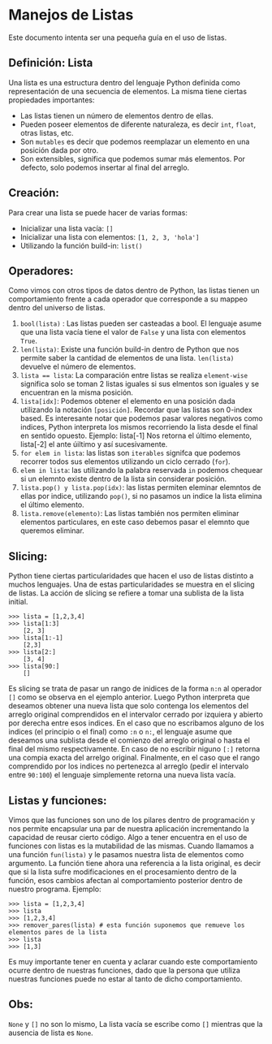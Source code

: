 # Manejos de Listas
Este documento intenta ser una pequeña guía en el uso de listas.

## Definición: Lista
Una lista es una estructura dentro del lenguaje Python definida como 
representación de una secuencia de elementos.
La misma tiene ciertas propiedades importantes:
- Las listas tienen un número de elementos dentro de ellas.
- Pueden poseer elementos de diferente naturaleza, es decir `int`, `float`, otras listas, etc.
- Son `mutables` es decir que podemos reemplazar un elemento en una posición dada por otro.
- Son extensibles, significa que podemos sumar más elementos. Por defecto, solo podemos insertar al final del arreglo.
  
## Creación:
Para crear una lista se puede hacer de varias formas:
- Inicializar una lista vacía: `[]`
- Inicializar una lista con elementos: `[1, 2, 3, 'hola']`
- Utilizando la función build-in: `list()`


## Operadores:
Como vimos con otros tipos de datos dentro de Python, las listas tienen un comportamiento frente a cada operador que corresponde a 
su mappeo dentro del universo de listas.
1. `bool(lista)` : Las listas pueden ser casteadas a bool. El lenguaje asume que una lista vacía tiene el valor de `False` y una lista con elementos `True`.
2. `len(lista)`: Existe una función build-in dentro de Python que nos permite saber la cantidad de elementos de una lista. `len(lista)` devuelve el número de elementos.
3. `lista == lista`: La comparación entre listas se realiza `element-wise` significa solo se toman 2 listas iguales si sus elmentos son iguales y se encuentran en la misma posición. 
4. `lista[idx]`: Podemos obtener el elemento en una posición dada utilizando la notación `[posición]`. Recordar que las listas son 0-index based.
   Es interesante notar que podemos pasar valores negativos como indices, Python interpreta los mismos recorriendo la lista desde el final en sentido opuesto. 
   Ejemplo: lista[-1] Nos retorna el último elemento, lista[-2] el ante úiltimo y así sucesivamente.
5. `for elem in lista`: las listas son `iterables` signifca que podemos recorrer todos sus elementos utilizando un ciclo cerrado (`for`).
6. `elem in lista`: las utilizando la palabra reservada `in` podemos chequear si un elemnto existe dentro de la lista sin considerar posición.
7. `lista.pop() y lista.pop(idx)`: las listas permiten eleminar elemntos de ellas por indice, utilizando `pop()`, si no pasamos un indice la lista elimina el último elemento.
8. `lista.remove(elemento)`: Las listas también nos permiten eliminar elementos particulares, en este caso debemos pasar el elemnto que queremos eliminar. 

## Slicing:
Python tiene ciertas particularidades que hacen el uso de listas distinto a muchos lenguajes. Una de estas particularidades se muestra en el slicing de listas. La acción de slicing se refiere a tomar una sublista de la lista initial.
```
>>> lista = [1,2,3,4]
>>> lista[1:3]
    [2, 3]
>>> lista[1:-1]
    [2,3]
>>> lista[2:]
    [3, 4]
>>> lista[90:]
    []
```
Es slicing se trata de pasar un rango de inidices de la forma `n:n` al operador `[]` como se observa en el ejemplo anterior. Luego Python interpreta que deseamos obtener una nueva lista que solo contenga los elementos del arreglo original comprendidos en el intervalor cerrado por izquiera y abierto por derecha entre esos indices. 
En el caso que no escribamos alguno de los indices (el principio o el final) como `:n` o `n:`, el lenguaje asume que deseamos una sublista desde el comienzo del arreglo original o hasta el final del mismo respectivamente. En caso de no escribir niguno `[:]` retorna una compia exacta del arrelgo original.
Finalmente, en el caso que el rango comprendido por los indices no pertenezca al arreglo (pedir el intervalo entre `90:100`) el lenguaje simplemente 
retorna una nueva lista vacía.

## Listas y funciones:
Vimos que las funciones son uno de los pilares dentro de programación y nos permite encapsular una par de nuestra aplicación incrementando la capacidad de reusar cierto código. Algo a tener encuentra en el uso de funciones con listas es la mutabilidad de las mismas.
Cuando llamamos a una función `fun(lista)` y le pasamos nuestra lista de elementos como argumento. La función tiene ahora una referencia a la lista original, es decir que si la lista sufre modificaciones en el procesamiento dentro de la función, esos cambios afectan al comportamiento posterior dentro de nuestro programa. 
Ejemplo: 
```
>>> lista = [1,2,3,4]
>>> lista 
>>> [1,2,3,4]
>>> remover_pares(lista) # esta función suponemos que remueve los elementos pares de la lista
>>> lista
>>> [1,3]
```
Es muy importante tener en cuenta y aclarar cuando este comportamiento ocurre dentro de nuestras funciones, dado que la persona que utiliza nuestras funciones puede no estar al tanto de dicho comportamiento.


## Obs:
`None` y `[]` no son lo mismo, La lista vacía se escribe como `[]` mientras que la ausencia de lista es `None`. 
